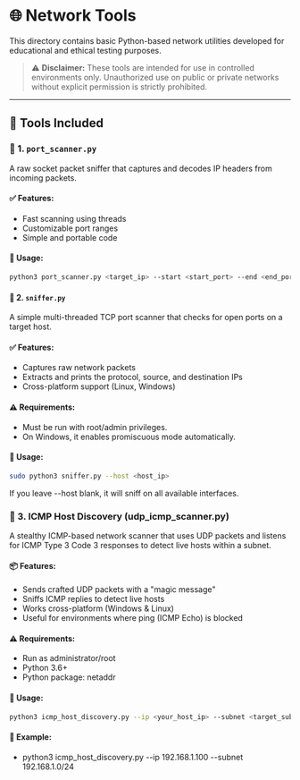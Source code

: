 # 🌐 Network Tools

This directory contains basic Python-based network utilities developed for educational and ethical testing purposes.

> ⚠️ **Disclaimer:** These tools are intended for use in controlled environments only. Unauthorized use on public or private networks without explicit permission is strictly prohibited.

---

## 📁 Tools Included

### 🔎 1. `port_scanner.py`

A raw socket packet sniffer that captures and decodes IP headers from incoming packets.

#### ✅ Features:
- Fast scanning using threads
- Customizable port ranges
- Simple and portable code


#### 🚀 Usage:
```bash
python3 port_scanner.py <target_ip> --start <start_port> --end <end_port>
```


#### 🔎 2. `sniffer.py`

A simple multi-threaded TCP port scanner that checks for open ports on a target host.

#### ✅ Features:
- Captures raw network packets
- Extracts and prints the protocol, source, and destination IPs
- Cross-platform support (Linux, Windows)

#### ⚠️ Requirements:
- Must be run with root/admin privileges.
- On Windows, it enables promiscuous mode automatically.

#### 🚀 Usage:
```bash
sudo python3 sniffer.py --host <host_ip>
```
If you leave --host blank, it will sniff on all available interfaces.


### 🔎 3. ICMP Host Discovery (udp_icmp_scanner.py)

A stealthy ICMP-based network scanner that uses UDP packets and listens for ICMP Type 3 Code 3 responses to detect live hosts within a subnet.

#### 📦 Features:
- Sends crafted UDP packets with a "magic message"
- Sniffs ICMP replies to detect live hosts
- Works cross-platform (Windows & Linux)
- Useful for environments where ping (ICMP Echo) is blocked

#### ⚠️ Requirements:
- Run as administrator/root
- Python 3.6+
- Python package: netaddr

#### 🚀 Usage:
```bash
python3 icmp_host_discovery.py --ip <your_host_ip> --subnet <target_subnet> [--magic <custom_magic_message>]
```

#### 🔧 Example:
- python3 icmp_host_discovery.py --ip 192.168.1.100 --subnet 192.168.1.0/24
